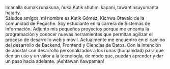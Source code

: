 Imanalla sumak runakuna, ñuka Kutik shutimi kapani, tawantinsuyumanta hatariy.  
Saludos amigxs, mi nombre es Kutik Gómez, Kichwa Otavalo de la comunidad de Peguche. Soy estudiante en la carrera de Sistemas de Información. Adjunto mis pequeños proyectos porque me encanta la programación y conocer nuevas herramientas que permitan agilizar el proceso de desarrollo web y móvil. Actualmente me encuentro en el camino del desarrollo de Backend, Frontend y Ciencias de Datos. Con la intención de aportar con desarrollo personalizados a los runas (humanidad) para que den un uso y un valor a la tecnología, de modo que, puedan aprender y dar un paso hacia adelante. ¡Ashtawan ñawpaman!

<!---
Kutik-Gomez/Kutik-Gomez is a ✨ special ✨ repository because its `README.md` (this file) appears on your GitHub profile.
You can click the Preview link to take a look at your changes.
--->
